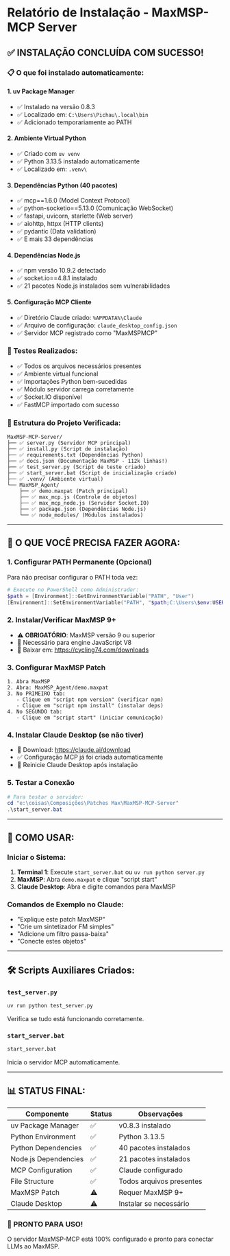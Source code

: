 # Relatório de Instalação - MaxMSP-MCP Server

## ✅ INSTALAÇÃO CONCLUÍDA COM SUCESSO!

### 📋 O que foi instalado automaticamente:

#### 1. **uv Package Manager**
- ✅ Instalado na versão 0.8.3
- ✅ Localizado em: `C:\Users\Pichau\.local\bin`
- ✅ Adicionado temporariamente ao PATH

#### 2. **Ambiente Virtual Python**
- ✅ Criado com `uv venv`
- ✅ Python 3.13.5 instalado automaticamente
- ✅ Localizado em: `.venv\`

#### 3. **Dependências Python (40 pacotes)**
- ✅ mcp==1.6.0 (Model Context Protocol)
- ✅ python-socketio==5.13.0 (Comunicação WebSocket)
- ✅ fastapi, uvicorn, starlette (Web server)
- ✅ aiohttp, httpx (HTTP clients)
- ✅ pydantic (Data validation)
- ✅ E mais 33 dependências

#### 4. **Dependências Node.js**
- ✅ npm versão 10.9.2 detectado
- ✅ socket.io==4.8.1 instalado
- ✅ 21 pacotes Node.js instalados sem vulnerabilidades

#### 5. **Configuração MCP Cliente**
- ✅ Diretório Claude criado: `%APPDATA%\Claude`
- ✅ Arquivo de configuração: `claude_desktop_config.json`
- ✅ Servidor MCP registrado como "MaxMSPMCP"

### 🧪 Testes Realizados:
- ✅ Todos os arquivos necessários presentes
- ✅ Ambiente virtual funcional
- ✅ Importações Python bem-sucedidas
- ✅ Módulo servidor carrega corretamente
- ✅ Socket.IO disponível
- ✅ FastMCP importado com sucesso

### 📁 Estrutura do Projeto Verificada:
```
MaxMSP-MCP-Server/
├── ✅ server.py (Servidor MCP principal)
├── ✅ install.py (Script de instalação)
├── ✅ requirements.txt (Dependências Python)
├── ✅ docs.json (Documentação MaxMSP - 112k linhas!)
├── ✅ test_server.py (Script de teste criado)
├── ✅ start_server.bat (Script de inicialização criado)
├── ✅ .venv/ (Ambiente virtual)
└── MaxMSP_Agent/
    ├── ✅ demo.maxpat (Patch principal)
    ├── ✅ max_mcp.js (Controle de objetos)
    ├── ✅ max_mcp_node.js (Servidor Socket.IO)
    ├── ✅ package.json (Dependências Node.js)
    └── ✅ node_modules/ (Módulos instalados)
```

---

## 🎯 O QUE VOCÊ PRECISA FAZER AGORA:

### 1. **Configurar PATH Permanente (Opcional)**
Para não precisar configurar o PATH toda vez:
```powershell
# Execute no PowerShell como Administrador:
$path = [Environment]::GetEnvironmentVariable("PATH", "User")
[Environment]::SetEnvironmentVariable("PATH", "$path;C:\Users\$env:USERNAME\.local\bin", "User")
```

### 2. **Instalar/Verificar MaxMSP 9+**
- ⚠️ **OBRIGATÓRIO**: MaxMSP versão 9 ou superior
- 📝 Necessário para engine JavaScript V8
- 🔗 Baixar em: https://cycling74.com/downloads

### 3. **Configurar MaxMSP Patch**
```
1. Abra MaxMSP
2. Abra: MaxMSP_Agent/demo.maxpat
3. No PRIMEIRO tab:
   - Clique em "script npm version" (verificar npm)
   - Clique em "script npm install" (instalar deps)
4. No SEGUNDO tab:
   - Clique em "script start" (iniciar comunicação)
```

### 4. **Instalar Claude Desktop (se não tiver)**
- 🔗 Download: https://claude.ai/download
- ✅ Configuração MCP já foi criada automaticamente
- 🔄 Reinicie Claude Desktop após instalação

### 5. **Testar a Conexão**
```powershell
# Para testar o servidor:
cd "e:\coisas\Composições\Patches Max\MaxMSP-MCP-Server"
.\start_server.bat
```

---

## 🚀 COMO USAR:

### Iniciar o Sistema:
1. **Terminal 1**: Execute `start_server.bat` ou `uv run python server.py`
2. **MaxMSP**: Abra `demo.maxpat` e clique "script start"  
3. **Claude Desktop**: Abra e digite comandos para MaxMSP

### Comandos de Exemplo no Claude:
- "Explique este patch MaxMSP"
- "Crie um sintetizador FM simples"
- "Adicione um filtro passa-baixa"
- "Conecte estes objetos"

---

## 🛠 Scripts Auxiliares Criados:

### `test_server.py`
```bash
uv run python test_server.py
```
Verifica se tudo está funcionando corretamente.

### `start_server.bat`
```cmd
start_server.bat
```
Inicia o servidor MCP automaticamente.

---

## 📊 STATUS FINAL:

| Componente | Status | Observações |
|------------|--------|-------------|
| uv Package Manager | ✅ | v0.8.3 instalado |
| Python Environment | ✅ | Python 3.13.5 |
| Python Dependencies | ✅ | 40 pacotes instalados |
| Node.js Dependencies | ✅ | 21 pacotes instalados |
| MCP Configuration | ✅ | Claude configurado |
| File Structure | ✅ | Todos arquivos presentes |
| MaxMSP Patch | ⚠️ | Requer MaxMSP 9+ |
| Claude Desktop | ⚠️ | Instalar se necessário |

### 🎉 PRONTO PARA USO!
O servidor MaxMSP-MCP está 100% configurado e pronto para conectar LLMs ao MaxMSP.
